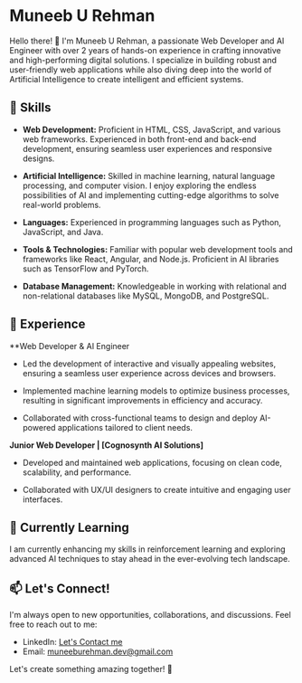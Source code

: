 # Muneeb U Rehman

Hello there! 👋 I'm Muneeb U Rehman, a passionate Web Developer and AI Engineer with over 2 years of hands-on experience in crafting innovative and high-performing digital solutions. I specialize in building robust and user-friendly web applications while also diving deep into the world of Artificial Intelligence to create intelligent and efficient systems.

## 🚀 Skills

- **Web Development:** Proficient in HTML, CSS, JavaScript, and various web frameworks. Experienced in both front-end and back-end development, ensuring seamless user experiences and responsive designs.

- **Artificial Intelligence:** Skilled in machine learning, natural language processing, and computer vision. I enjoy exploring the endless possibilities of AI and implementing cutting-edge algorithms to solve real-world problems.

- **Languages:** Experienced in programming languages such as Python, JavaScript, and Java.

- **Tools & Technologies:** Familiar with popular web development tools and frameworks like React, Angular, and Node.js. Proficient in AI libraries such as TensorFlow and PyTorch.

- **Database Management:** Knowledgeable in working with relational and non-relational databases like MySQL, MongoDB, and PostgreSQL.

## 💼 Experience

**Web Developer & AI Engineer

- Led the development of interactive and visually appealing websites, ensuring a seamless user experience across devices and browsers.

- Implemented machine learning models to optimize business processes, resulting in significant improvements in efficiency and accuracy.

- Collaborated with cross-functional teams to design and deploy AI-powered applications tailored to client needs.

**Junior Web Developer | [Cognosynth AI Solutions]**

- Developed and maintained web applications, focusing on clean code, scalability, and performance.

- Collaborated with UX/UI designers to create intuitive and engaging user interfaces.

## 🌱 Currently Learning

I am currently enhancing my skills in reinforcement learning and exploring advanced AI techniques to stay ahead in the ever-evolving tech landscape.

## 📫 Let's Connect!

I'm always open to new opportunities, collaborations, and discussions. Feel free to reach out to me:

- LinkedIn: [Let's Contact me](www.linkedin.com/in/muneeb-u-rehman-abro-web-developer-ai-solutions)
- Email: muneeburehman.dev@gmail.com

Let's create something amazing together! 🌟
